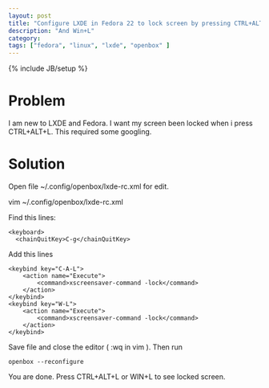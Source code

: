 ```yaml
---
layout: post
title: "Configure LXDE in Fedora 22 to lock screen by pressing CTRL+ALT+L"
description: "And Win+L"
category: 
tags: ["fedora", "linux", "lxde", "openbox" ]
---
```

{% include JB/setup %}

# Problem

I am new to LXDE and Fedora. I want my screen been locked when i press CTRL+ALT+L.
This required some googling.

# Solution

Open file ~/.config/openbox/lxde-rc.xml for edit.

   vim ~/.config/openbox/lxde-rc.xml 

Find this lines:

    <keyboard>
      <chainQuitKey>C-g</chainQuitKey>

Add this lines 

    <keybind key="C-A-L">
    	<action name="Execute">
    		<command>xscreensaver-command -lock</command>
    	</action>
    </keybind>
    <keybind key="W-L">
    	<action name="Execute">
    		<command>xscreensaver-command -lock</command>
    	</action>
    </keybind>

Save file and close the editor ( :wq<ENTER> in vim ). Then run

    openbox --reconfigure

You are done. Press CTRL+ALT+L or WIN+L to see locked screen.
